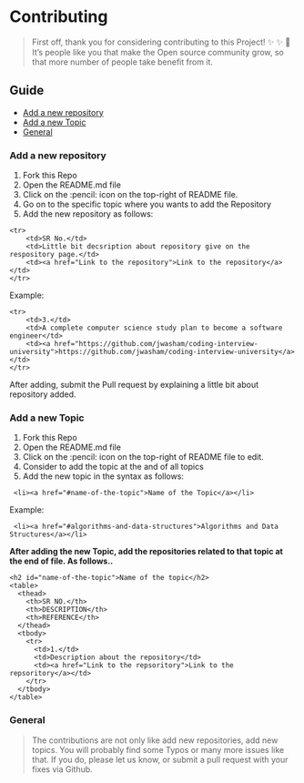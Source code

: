 # Contributing

>First off, thank you for considering contributing to this Project! :sparkles: :sparkles: :dizzy: It’s people like you that make the Open source community grow, so that more number of people take benefit from it. 

## Guide

<ul>
  <li><a href="#new-repo">Add a new repository</a></li>
  <li><a href="#new-topic">Add a new Topic </a></li>
  <li><a href="#general">General</a></li>
</ul>

<h3 id="new-repo">Add a new repository</h3>

<ol>
    <li> Fork this Repo </li>
    <li> Open the README.md file</li>
    <li> Click on the :pencil: icon on the top-right of README file. </li>
    <li> Go on to the specific topic where you wants to add the Repository</li>
    <li> Add the new repository as follows: </li>
</ol>

```
<tr>
    <td>SR No.</td>
    <td>Little bit decsription about repository give on the respository page.</td>
    <td><a href="Link to the repository">Link to the repository</a></td>
</tr>
```

Example:

```
<tr>
    <td>3.</td>
    <td>A complete computer science study plan to become a software engineer</td>
    <td><a href="https://github.com/jwasham/coding-interview-university">https://github.com/jwasham/coding-interview-university</a></td>
</tr>

```
After adding, submit the Pull request by explaining a little bit about repository added.

<h3 id="new-topic">Add a new Topic</h3>

<ol>
    <li> Fork this Repo </li>
    <li> Open the README.md file</li>
    <li> Click on the :pencil: icon on the top-right of README file to edit. </li>
    <li> Consider to add the topic at the and of all topics </li>
    <li> Add the new topic in the syntax as follows: </li>
</ol>

```
 <li><a href="#name-of-the-topic">Name of the Topic</a></li>
```
Example:
```
 <li><a href="#algorithms-and-data-structures">Algorithms and Data Structures</a></li>
```
    
**After adding the new Topic, add the repositories related to that topic at the end of file. As follows..**
```
<h2 id="name-of-the-topic">Name of the topic</h2>
<table>
  <thead>
    <th>SR NO.</th>
    <th>DESCRIPTION</th>
    <th>REFERENCE</th>
  </thead>
  <tbody>
    <tr>
      <td>1.</td>
      <td>Description about the repository</td>
      <td><a href="Link to the repsoritory">Link to the repsoritory</a></td>
    </tr>
  </tbody>
</table>
```
<h3 id="general">General</h3>

> The contributions are not only like add new repositories, add new topics. You will probably find some Typos or many more issues like that. If you do, please let us know, or submit a pull request with your fixes via Github.
